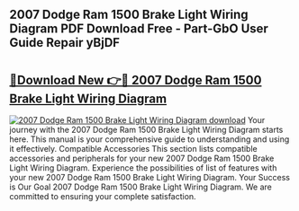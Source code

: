 ## 2007 Dodge Ram 1500 Brake Light Wiring Diagram PDF Download Free - Part-GbO User Guide Repair yBjDF

# <h2><a href="http://dfunuui.blite.top/?on=2007+Dodge+Ram+1500+Brake+Light+Wiring+Diagram">🔗Download New 👉🔴 2007 Dodge Ram 1500 Brake Light Wiring Diagram</a></h2>

[![2007 Dodge Ram 1500 Brake Light Wiring Diagram download](https://i.imgur.com/lujVjoI.png)](http://dfunuui.blite.top/?on=2007+Dodge+Ram+1500+Brake+Light+Wiring+Diagram)
Your journey with the 2007 Dodge Ram 1500 Brake Light Wiring Diagram starts here. This manual is your comprehensive guide to understanding and using it effectively. Compatible Accessories This section lists compatible accessories and peripherals for your new 2007 Dodge Ram 1500 Brake Light Wiring Diagram. Experience the possibilities of list of features with your new 2007 Dodge Ram 1500 Brake Light Wiring Diagram. Your Success is Our Goal 2007 Dodge Ram 1500 Brake Light Wiring Diagram. We are committed to ensuring your complete satisfaction.
